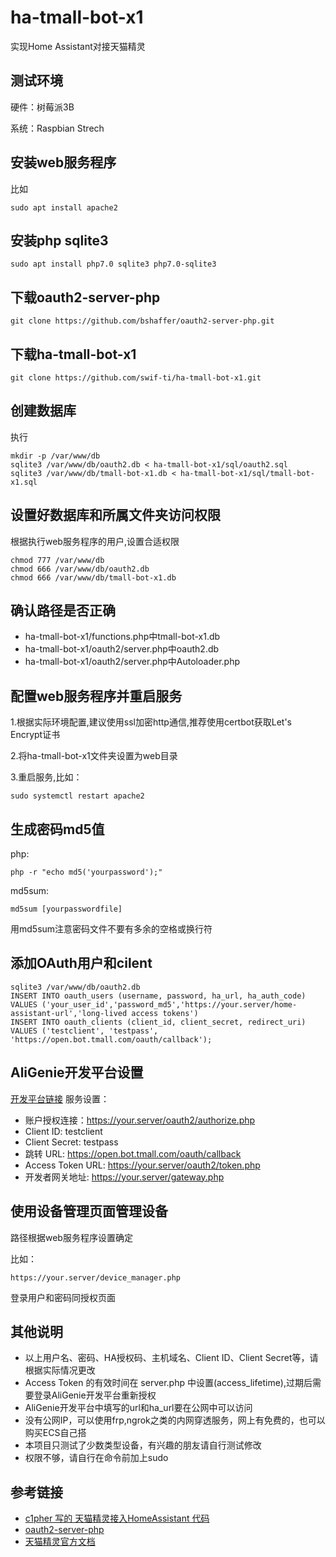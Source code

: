 # ha-tmall-bot-x1
实现Home Assistant对接天猫精灵 

## 测试环境
硬件：树莓派3B

系统：Raspbian Strech

## 安装web服务程序
比如
```
sudo apt install apache2
```

## 安装php sqlite3
```
sudo apt install php7.0 sqlite3 php7.0-sqlite3
```

## 下载oauth2-server-php 
```
git clone https://github.com/bshaffer/oauth2-server-php.git
```

## 下载ha-tmall-bot-x1
```
git clone https://github.com/swif-ti/ha-tmall-bot-x1.git
```

## 创建数据库
执行
```
mkdir -p /var/www/db
sqlite3 /var/www/db/oauth2.db < ha-tmall-bot-x1/sql/oauth2.sql
sqlite3 /var/www/db/tmall-bot-x1.db < ha-tmall-bot-x1/sql/tmall-bot-x1.sql
```

## 设置好数据库和所属文件夹访问权限
根据执行web服务程序的用户,设置合适权限
```
chmod 777 /var/www/db
chmod 666 /var/www/db/oauth2.db
chmod 666 /var/www/db/tmall-bot-x1.db
```

## 确认路径是否正确
- ha-tmall-bot-x1/functions.php中tmall-bot-x1.db
- ha-tmall-bot-x1/oauth2/server.php中oauth2.db
- ha-tmall-bot-x1/oauth2/server.php中Autoloader.php

## 配置web服务程序并重启服务
1.根据实际环境配置,建议使用ssl加密http通信,推荐使用certbot获取Let's Encrypt证书

2.将ha-tmall-bot-x1文件夹设置为web目录

3.重启服务,比如：
```
sudo systemctl restart apache2
```

## 生成密码md5值
php:
```
php -r "echo md5('yourpassword');"
```
md5sum:
```
md5sum [yourpasswordfile]
```
用md5sum注意密码文件不要有多余的空格或换行符

## 添加OAuth用户和cilent

```
sqlite3 /var/www/db/oauth2.db
INSERT INTO oauth_users (username, password, ha_url, ha_auth_code) VALUES ('your_user_id','password_md5','https://your.server/home-assistant-url','long-lived access tokens')
INSERT INTO oauth_clients (client_id, client_secret, redirect_uri) VALUES ('testclient', 'testpass', 'https://open.bot.tmall.com/oauth/callback');
```

## AliGenie开发平台设置
[开发平台链接](https://open.aligenie.com/)
服务设置：
- 账户授权连接：https://your.server/oauth2/authorize.php
- Client ID: testclient
- Client Secret: testpass
- 跳转 URL: https://open.bot.tmall.com/oauth/callback
- Access Token URL: https://your.server/oauth2/token.php
- 开发者网关地址: https://your.server/gateway.php

## 使用设备管理页面管理设备
路径根据web服务程序设置确定

比如：
```
https://your.server/device_manager.php
```
登录用户和密码同授权页面

## 其他说明
- 以上用户名、密码、HA授权码、主机域名、Client ID、Client Secret等，请根据实际情况更改
- Access Token 的有效时间在 server.php 中设置(access_lifetime),过期后需要登录AliGenie开发平台重新授权
- AliGenie开发平台中填写的url和ha_url要在公网中可以访问
- 没有公网IP，可以使用frp,ngrok之类的内网穿透服务，网上有免费的，也可以购买ECS自己搭
- 本项目只测试了少数类型设备，有兴趣的朋友请自行测试修改
- 权限不够，请自行在命令前加上sudo

## 参考链接
- [c1pher 写的 天猫精灵接入HomeAssistant 代码](https://github.com/c1pher-cn/tmall-bot-x1)
- [oauth2-server-php](https://github.com/bshaffer/oauth2-server-php)
- [天猫精灵官方文档](https://doc-bot.tmall.com/docs/doc.htm?spm=0.7629140.0.0.55c417809wAykW&treeId=393&articleId=107674&docType=1)

